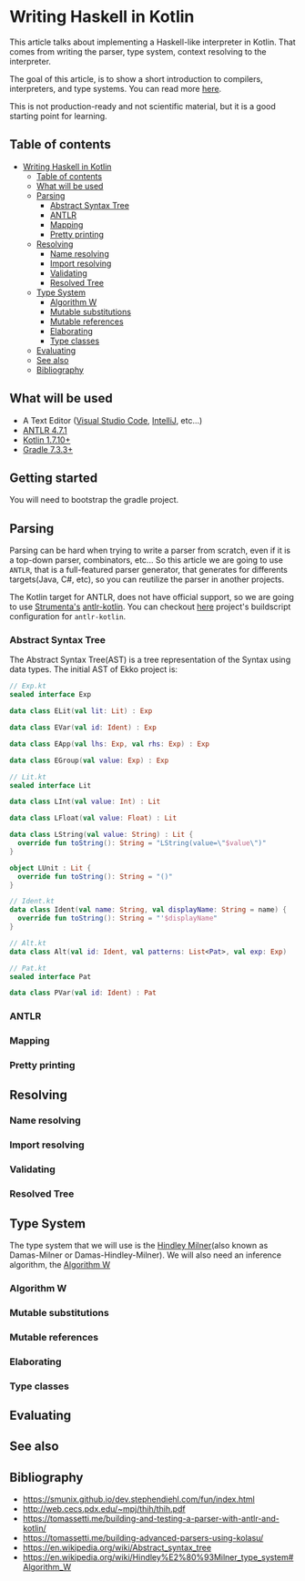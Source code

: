 # Writing Haskell in Kotlin

This article talks about implementing a Haskell-like interpreter in Kotlin. That comes from
writing the parser, type system, context resolving to the interpreter.

The goal of this article, is to show a short introduction to compilers, interpreters, and
type systems. You can read more [here](#see-also).

This is not production-ready and not scientific material, but it is a good starting point for
learning.

## Table of contents

- [Writing Haskell in Kotlin](#writing-haskell-in-kotlin)
  - [Table of contents](#table-of-contents)
  - [What will be used](#what-will-be-used)
  - [Parsing](#parsing)
    - [Abstract Syntax Tree](#abstract-syntax-tree)
    - [ANTLR](#antlr)
    - [Mapping](#mapping)
    - [Pretty printing](#pretty-printing)
  - [Resolving](#resolving)
    - [Name resolving](#name-resolving)
    - [Import resolving](#import-resolving)
    - [Validating](#validating)
    - [Resolved Tree](#resolved-tree)
  - [Type System](#type-system)
    - [Algorithm W](#algorithm-w)
    - [Mutable substitutions](#mutable-substitutions)
    - [Mutable references](#mutable-references)
    - [Elaborating](#elaborating)
    - [Type classes](#type-classes)
  - [Evaluating](#evaluating)
  - [See also](#see-also)
  - [Bibliography](#bibliography)

## What will be used

- A Text Editor ([Visual Studio Code](https://code.visualstudio.com/), [IntelliJ](https://www.jetbrains.com/idea/),
  etc...)
- [ANTLR 4.7.1](https://www.antlr.org/)
- [Kotlin 1.7.10+](https://kotlinlang.org/)
- [Gradle 7.3.3+](https://gradle.org/)

## Getting started

You will need to bootstrap the gradle project.

## Parsing

Parsing can be hard when trying to write a parser from scratch, even if it is a top-down parser, combinators, etc... So this article we are going to use `ANTLR`, that is a full-featured parser generator, that generates for differents targets(Java, C#, etc), so you can reutilize the parser in another projects.

The Kotlin target for ANTLR, does not have official support, so we are going to use [Strumenta's](https://strumenta.com/) [antlr-kotlin](https://github.com/Strumenta/antlr-kotlin). You can checkout [here](https://github.com/gabrielleeg1/ekko/blob/main/build.gradle.kts) project's buildscript configuration for `antlr-kotlin`.

### Abstract Syntax Tree

The Abstract Syntax Tree(AST) is a tree representation of the Syntax using data types. The initial AST of Ekko project is:

```kotlin
// Exp.kt
sealed interface Exp

data class ELit(val lit: Lit) : Exp

data class EVar(val id: Ident) : Exp

data class EApp(val lhs: Exp, val rhs: Exp) : Exp

data class EGroup(val value: Exp) : Exp
```

```kotlin
// Lit.kt
sealed interface Lit

data class LInt(val value: Int) : Lit

data class LFloat(val value: Float) : Lit

data class LString(val value: String) : Lit {
  override fun toString(): String = "LString(value=\"$value\")"
}

object LUnit : Lit {
  override fun toString(): String = "()"
}
```

```kotlin
// Ident.kt
data class Ident(val name: String, val displayName: String = name) {
  override fun toString(): String = "'$displayName"
}
```

```kotlin
// Alt.kt
data class Alt(val id: Ident, val patterns: List<Pat>, val exp: Exp)
```

```kotlin
// Pat.kt
sealed interface Pat

data class PVar(val id: Ident) : Pat
```

### ANTLR

### Mapping

### Pretty printing

## Resolving

### Name resolving

### Import resolving

### Validating

### Resolved Tree

## Type System

The type system that we will use is
the [Hindley Milner](https://en.wikipedia.org/wiki/Hindley%E2%80%93Milner_type_system)(also known as Damas-Milner or
Damas-Hindley-Milner).
We will also need an inference algorithm,
the [Algorithm W](https://en.wikipedia.org/wiki/Hindley%E2%80%93Milner_type_system#Algorithm_W)

### Algorithm W

### Mutable substitutions

### Mutable references

### Elaborating

### Type classes

## Evaluating

## See also

## Bibliography

- https://smunix.github.io/dev.stephendiehl.com/fun/index.html
- http://web.cecs.pdx.edu/~mpj/thih/thih.pdf
- https://tomassetti.me/building-and-testing-a-parser-with-antlr-and-kotlin/
- https://tomassetti.me/building-advanced-parsers-using-kolasu/
- https://en.wikipedia.org/wiki/Abstract_syntax_tree
- https://en.wikipedia.org/wiki/Hindley%E2%80%93Milner_type_system#Algorithm_W
